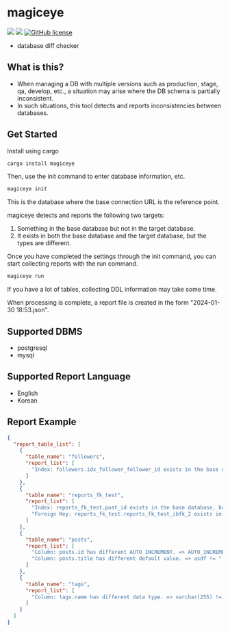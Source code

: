 # magiceye

![](https://img.shields.io/badge/language-Rust-red) ![](https://img.shields.io/badge/version-0.3.2-brightgreen) [![GitHub license](https://img.shields.io/badge/license-MIT-blue.svg)](https://github.com/myyrakle/magiceye/blob/master/LICENSE)

- database diff checker

## What is this?

- When managing a DB with multiple versions such as production, stage, qa, develop, etc., a situation may arise where the DB schema is partially inconsistent.
- In such situations, this tool detects and reports inconsistencies between databases.

## Get Started

Install using cargo

```bash
cargo install magiceye
```

Then, use the init command to enter database information, etc.

```bash
magiceye init
```

This is the database where the base connection URL is the reference point.

magiceye detects and reports the following two targets:

1. Something in the base database but not in the target database.
2. It exists in both the base database and the target database, but the types are different.

Once you have completed the settings through the init command, you can start collecting reports with the run command.

```bash
magiceye run
```

If you have a lot of tables, collecting DDL information may take some time.

When processing is complete, a report file is created in the form "2024-01-30 18:53.json".

## Supported DBMS

- postgresql
- mysql

## Supported Report Language

- English
- Korean

## Report Example 

```json
{
  "report_table_list": [
    {
      "table_name": "followers",
      "report_list": [
        "Index: followers.idx_follower_follower_id exists in the base database, but not in the target database."
      ]
    },
    {
      "table_name": "reports_fk_test",
      "report_list": [
        "Index: reports_fk_test.post_id exists in the base database, but not in the target database.",
        "Foreign Key: reports_fk_test.reports_fk_test_ibfk_2 exists in the base database, but not in the target database."
      ]
    },
    {
      "table_name": "posts",
      "report_list": [
        "Column: posts.id has different AUTO_INCREMENT. => AUTO_INCREMENT != NOT AUTO_INCREMENT",
        "Column: posts.title has different default value. => asdf != "
      ]
    },
    {
      "table_name": "tags",
      "report_list": [
        "Column: tags.name has different data type. => varchar(255) != varchar(155)"
      ]
    }
  ]
}
```